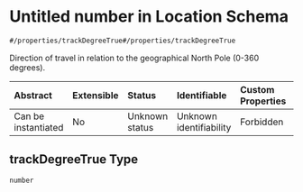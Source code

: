 # Untitled number in Location Schema

```txt
#/properties/trackDegreeTrue#/properties/trackDegreeTrue
```

Direction of travel in relation to the geographical North Pole (0-360 degrees).

| Abstract            | Extensible | Status         | Identifiable            | Custom Properties | Additional Properties | Access Restrictions | Defined In                                                                 |
| :------------------ | :--------- | :------------- | :---------------------- | :---------------- | :-------------------- | :------------------ | :------------------------------------------------------------------------- |
| Can be instantiated | No         | Unknown status | Unknown identifiability | Forbidden         | Allowed               | none                | [location.json*](../../schema/sensor/location.json "open original schema") |

## trackDegreeTrue Type

`number`
